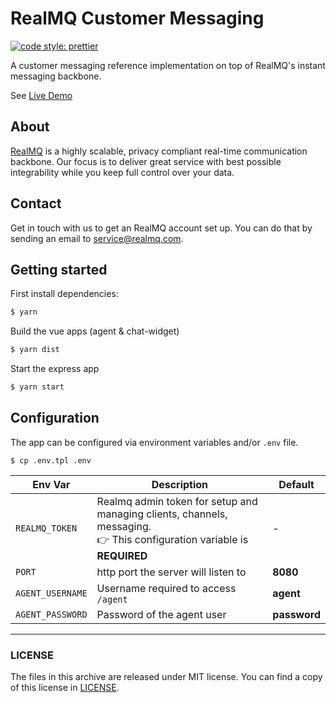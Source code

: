 # RealMQ Customer Messaging

[![code style: prettier](https://img.shields.io/badge/code_style-prettier-ff69b4.svg?style=flat-square)](https://github.com/prettier/prettier)

A customer messaging reference implementation on top of RealMQ's instant messaging backbone.

See [Live Demo](https://customer-messaging-example.herokuapp.com/)

## About

[RealMQ](https://realmq.com) is a highly scalable, privacy compliant real-time communication backbone.
Our focus is to deliver great service with best possible integrability while you keep full control over your data.

## Contact

Get in touch with us to get an RealMQ account set up.
You can do that by sending an email to service@realmq.com.

## Getting started

First install dependencies:

```bash
$ yarn
```

Build the vue apps (agent & chat-widget)

```bash
$ yarn dist
```

Start the express app

```bash
$ yarn start
```

## Configuration

The app can be configured via environment variables and/or `.env` file.

```
$ cp .env.tpl .env
```

| Env Var | Description | Default |
|---------|---|---|
| `REALMQ_TOKEN` | Realmq admin token for setup and managing clients, channels, messaging.<br>:point_right: This configuration variable is **REQUIRED** | - |
| `PORT` | http port the server will listen to | **8080** |
| `AGENT_USERNAME` | Username required to access `/agent` | **agent** |
| `AGENT_PASSWORD` | Password of the agent user | **password** |

---

### LICENSE

The files in this archive are released under MIT license.
You can find a copy of this license in [LICENSE](LICENSE).
